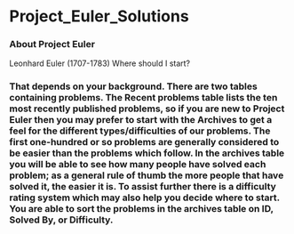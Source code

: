 # Project_Euler_Solutions

### About Project Euler
Leonhard Euler (1707-1783)
Where should I start?
### That depends on your background. There are two tables containing problems. The Recent problems table lists the ten most recently published problems, so if you are new to Project Euler then you may prefer to start with the Archives to get a feel for the different types/difficulties of our problems. The first one-hundred or so problems are generally considered to be easier than the problems which follow. In the archives table you will be able to see how many people have solved each problem; as a general rule of thumb the more people that have solved it, the easier it is. To assist further there is a difficulty rating system which may also help you decide where to start. You are able to sort the problems in the archives table on ID, Solved By, or Difficulty.
